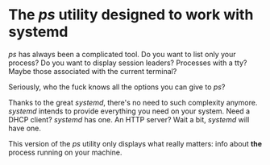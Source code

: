 The *ps* utility designed to work with systemd
==============================================

*ps* has always been a complicated tool. Do you want to list only your process?
Do you want to display session leaders? Processes with a tty? Maybe those
associated with the current terminal?

Seriously, who the fuck knows all the options you can give to *ps*?


Thanks to the great *systemd*, there's no need to such complexity anymore.
*systemd* intends to provide everything you need on your system. Need a DHCP client?
*systemd* has one. An HTTP server? Wait a bit, *systemd* will have one.

This version of the *ps* utility only displays what really matters: info about
**the** process running on your machine.
